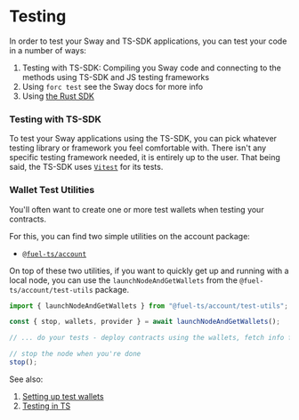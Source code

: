 <script setup>
  import { data } from '../../versions.data'
  const { forc } = data
  const url = `https://docs.fuel.network/docs/forc/commands/forc_test/`
</script>

# Testing

In order to test your Sway and TS-SDK applications, you can test your code in a number of ways:

1. Testing with TS-SDK: Compiling you Sway code and connecting to the methods using TS-SDK and JS testing frameworks
2. Using `forc test` see <a :href="url" target="_blank" rel="noreferrer">the Sway docs</a> for more info
3. Using [the Rust SDK](https://docs.fuel.network/docs/fuels-rs/testing/)

### Testing with TS-SDK

To test your Sway applications using the TS-SDK, you can pick whatever testing library or framework you feel comfortable with. There isn't any specific testing framework needed, it is entirely up to the user. That being said, the TS-SDK uses [`Vitest`](https://vitest.dev/) for its tests.

### Wallet Test Utilities

You'll often want to create one or more test wallets when testing your contracts.

For this, you can find two simple utilities on the account package:

- [`@fuel-ts/account`](https://github.com/FuelLabs/fuels-ts/tree/master/packages/account#test-utilities)

On top of these two utilities, if you want to quickly get up and running with a local node, you can use the `launchNodeAndGetWallets` from the `@fuel-ts/account/test-utils` package.

```ts
import { launchNodeAndGetWallets } from "@fuel-ts/account/test-utils";

const { stop, wallets, provider } = await launchNodeAndGetWallets();

// ... do your tests - deploy contracts using the wallets, fetch info from the provider, etc.

// stop the node when you're done
stop();
```

See also:

1. [Setting up test wallets](../wallets/test-wallets.md)
2. [Testing in TS](./testing-in-ts.md)
